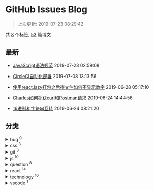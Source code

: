 
# GitHub Issues Blog
    
> 上次更新: 2019-07-23 08:29:42
    
共 [8](https://github.com/xuya227939/blog/labels) 个标签, [53](https://github.com/xuya227939/blog/issues) 篇博文
## 最新 
- [JavaScript语法规范](https://github.com/xuya227939/blog/issues/69) 			 2019-07-23 02:59:08 

- [CircleCI自动化部署](https://github.com/xuya227939/blog/issues/68) 			 2019-07-08 13:13:56 

- [使用react.lazy打包之后得文件如何不显示数字](https://github.com/xuya227939/blog/issues/67) 			 2019-06-28 05:17:10 

- [Charles如何扑获curl和Postman请求](https://github.com/xuya227939/blog/issues/66) 			 2019-06-24 14:44:56 

- [16进制和字符串互转](https://github.com/xuya227939/blog/issues/65) 			 2019-06-24 08:21:20 

## 分类 

<details>
<summary>bug	<sup>0</sup></summary>



</details>

<details>
<summary>css	<sup>3</sup></summary>

- [垂直居中](https://github.com/xuya227939/blog/issues/32) 	 2018-09-27 11:14:57 
- [水平居中](https://github.com/xuya227939/blog/issues/31) 	 2018-09-27 11:14:10 
- [CSS盒模型](https://github.com/xuya227939/blog/issues/21) 	 2018-07-23 07:20:49 


</details>

<details>
<summary>git	<sup>3</sup></summary>

- [git flow工作流程](https://github.com/xuya227939/blog/issues/64) 	 2019-06-18 14:42:54 
- [Git常用命令](https://github.com/xuya227939/blog/issues/36) 	 2018-11-04 09:34:11 
- [github本地配置和全局配置](https://github.com/xuya227939/blog/issues/35) 	 2018-10-25 08:43:53 


</details>

<details>
<summary>js	<sup>10</sup></summary>

- [JavaScript语法规范](https://github.com/xuya227939/blog/issues/69) 	 2019-07-23 02:59:08 
- [js实现deepCopy](https://github.com/xuya227939/blog/issues/46) 	 2019-03-12 02:18:02 
- [精通Js(持续更新)](https://github.com/xuya227939/blog/issues/40) 	 2018-12-21 03:26:56 
- [javascript 运行机制类文章](https://github.com/xuya227939/blog/issues/33) 	 2018-09-29 06:51:02 
- [JS垃圾回收机制](https://github.com/xuya227939/blog/issues/22) 	 2018-07-23 07:30:03 
- [Js实现队列](https://github.com/xuya227939/blog/issues/20) 	 2018-07-19 02:08:43 
- [Js实现出入栈操作](https://github.com/xuya227939/blog/issues/18) 	 2018-07-18 01:22:58 
- [Js实现列表操作](https://github.com/xuya227939/blog/issues/17) 	 2018-07-17 08:54:16 
- [Js实现各种排序](https://github.com/xuya227939/blog/issues/16) 	 2018-07-16 03:23:52 
- [Js实现斐波那契数列](https://github.com/xuya227939/blog/issues/15) 	 2018-07-16 03:05:07 


</details>

<details>
<summary>question	<sup>8</sup></summary>

- [使用react.lazy打包之后得文件如何不显示数字](https://github.com/xuya227939/blog/issues/67) 	 2019-06-28 05:17:10 
- [Charles如何扑获curl和Postman请求](https://github.com/xuya227939/blog/issues/66) 	 2019-06-24 14:44:56 
- [使用Sourcetree 提示需要输入密码(mac)](https://github.com/xuya227939/blog/issues/62) 	 2019-06-10 03:30:47 
- [ERR_SSL_PROTOCOL_ERROR](https://github.com/xuya227939/blog/issues/53) 	 2019-05-12 12:15:52 
- [PhantomJS not found on PATH](https://github.com/xuya227939/blog/issues/51) 	 2019-05-06 08:02:32 
- [阿里云oss如何通过node.js上传图片](https://github.com/xuya227939/blog/issues/49) 	 2019-03-29 03:45:46 
- [Could not execute GraphicsMagick/ImageMagick](https://github.com/xuya227939/blog/issues/14) 	 2018-06-27 01:35:12 
- [Nginx&node.js&express配置https](https://github.com/xuya227939/blog/issues/12) 	 2018-06-25 09:19:07 


</details>

<details>
<summary>react	<sup>14</sup></summary>

- [eslint for react](https://github.com/xuya227939/blog/issues/63) 	 2019-06-13 10:22:14 
- [一款基于react开源的ui库（仅供参考，莫用与生产。）](https://github.com/xuya227939/blog/issues/48) 	 2019-03-26 08:12:24 
- [前端技术架构选型](https://github.com/xuya227939/blog/issues/37) 	 2018-11-20 09:46:12 
- [React原理](https://github.com/xuya227939/blog/issues/26) 	 2018-07-31 06:26:38 
- [Redux原理](https://github.com/xuya227939/blog/issues/25) 	 2018-07-30 03:24:30 
- [React如何进行上传图片](https://github.com/xuya227939/blog/issues/11) 	 2018-06-15 08:16:03 
- [React全家桶建站教程-发布](https://github.com/xuya227939/blog/issues/10) 	 2018-06-08 02:21:42 
- [React全家桶建站教程-Redux&Saga](https://github.com/xuya227939/blog/issues/7) 	 2018-06-08 02:16:34 
- [React全家桶建站教程-Router](https://github.com/xuya227939/blog/issues/6) 	 2018-06-08 02:16:04 
- [React全家桶建站教程-Webpack](https://github.com/xuya227939/blog/issues/5) 	 2018-06-08 01:47:55 
- [React全家桶建站教程-React&Ant](https://github.com/xuya227939/blog/issues/4) 	 2018-06-08 00:57:25 
- [React全家桶建站教程-Nginx](https://github.com/xuya227939/blog/issues/3) 	 2018-06-07 05:41:45 
- [React全家桶建站教程-Express](https://github.com/xuya227939/blog/issues/2) 	 2018-06-07 03:37:22 
- [React全家桶建站教程-必看](https://github.com/xuya227939/blog/issues/1) 	 2018-06-07 02:32:34 


</details>

<details>
<summary>technology	<sup>10</sup></summary>

- [CircleCI自动化部署](https://github.com/xuya227939/blog/issues/68) 	 2019-07-08 13:13:56 
- [16进制和字符串互转](https://github.com/xuya227939/blog/issues/65) 	 2019-06-24 08:21:20 
- [babel6升级7](https://github.com/xuya227939/blog/issues/60) 	 2019-06-05 05:25:00 
- [weex封装dialog源码，支持自定义内容](https://github.com/xuya227939/blog/issues/45) 	 2019-03-09 00:41:04 
- [ant-design表格列拖拽，部分源码](https://github.com/xuya227939/blog/issues/44) 	 2019-01-09 14:50:08 
- [前端如何支持pdf、excel、word在线预览](https://github.com/xuya227939/blog/issues/42) 	 2018-12-27 07:54:14 
- [图片和文件预览组件(部分源码)，可拖动，缩小，放大。](https://github.com/xuya227939/blog/issues/41) 	 2018-12-26 07:05:59 
- [修改滚动条样式](https://github.com/xuya227939/blog/issues/30) 	 2018-09-20 12:02:42 
- [跨域](https://github.com/xuya227939/blog/issues/29) 	 2018-09-17 13:52:56 
- [网站性能优化几个点](https://github.com/xuya227939/blog/issues/27) 	 2018-08-16 02:18:12 


</details>

<details>
<summary>vscode	<sup>1</sup></summary>

- [vscode 自定义配置sublime主题色](https://github.com/xuya227939/blog/issues/52) 	 2019-05-07 02:31:15 


</details>

